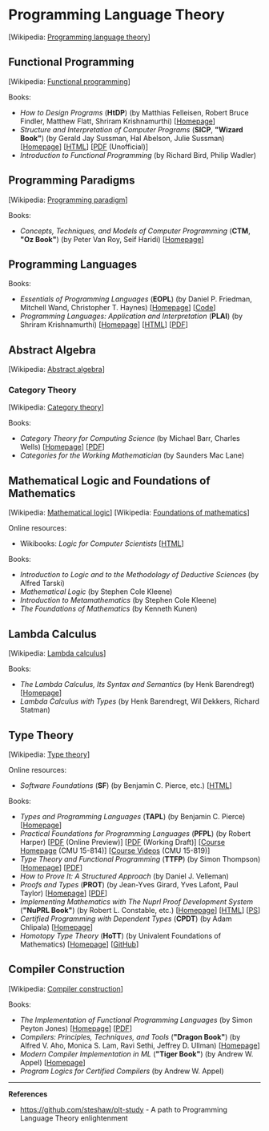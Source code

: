 # Programming Language Theory

[Wikipedia: [Programming language theory](https://en.wikipedia.org/wiki/Programming_language_theory)]

## Functional Programming

[Wikipedia: [Functional programming](https://en.wikipedia.org/wiki/Functional_programming)]

Books:

* *How to Design Programs* (**HtDP**) (by Matthias Felleisen, Robert Bruce Findler, Matthew Flatt, Shriram Krishnamurthi) [[Homepage](http://htdp.org/)]
* *Structure and Interpretation of Computer Programs* (**SICP**, **"Wizard Book"**) (by Gerald Jay Sussman, Hal Abelson, Julie Sussman) [[Homepage](http://mitpress.mit.edu/sicp/)] [[HTML](http://mitpress.mit.edu/sicp/full-text/book/book.html)] [[PDF](https://github.com/sarabander/sicp-pdf/blob/master/sicp.pdf?raw=true) (Unofficial)]
* *Introduction to Functional Programming* (by Richard Bird, Philip Wadler)

## Programming Paradigms

[Wikipedia: [Programming paradigm](https://en.wikipedia.org/wiki/Programming_paradigm)]

Books:

* *Concepts, Techniques, and Models of Computer Programming* (**CTM**, **"Oz Book"**) (by Peter Van Roy, Seif Haridi) [[Homepage](http://www.info.ucl.ac.be/~pvr/book.html)]

## Programming Languages

Books:

* *Essentials of Programming Languages* (**EOPL**) (by Daniel P. Friedman, Mitchell Wand, Christopher T. Haynes) [[Homepage](http://www.eopl3.com/)] [[Code](https://github.com/mwand/eopl3)]
* *Programming Languages: Application and Interpretation* (**PLAI**) (by Shriram Krishnamurthi) [[Homepage](http://cs.brown.edu/~sk/Publications/Books/ProgLangs/)] [[HTML](http://cs.brown.edu/courses/cs173/2012/book/)] [[PDF](http://www.cs.brown.edu/courses/cs173/2012/book/book.pdf)]

## Abstract Algebra

[Wikipedia: [Abstract algebra](https://en.wikipedia.org/wiki/Abstract_algebra)]

### Category Theory

[Wikipedia: [Category theory](https://en.wikipedia.org/wiki/Category_theory)]

Books:

* *Category Theory for Computing Science* (by Michael Barr, Charles Wells) [[Homepage](http://www.tac.mta.ca/tac/reprints/articles/22/tr22abs.html)] [[PDF](http://www.tac.mta.ca/tac/reprints/articles/22/tr22.pdf)]
* *Categories for the Working Mathematician* (by Saunders Mac Lane)

## Mathematical Logic and Foundations of Mathematics

[Wikipedia: [Mathematical logic](https://en.wikipedia.org/wiki/Mathematical_logic)] [Wikipedia: [Foundations of mathematics](https://en.wikipedia.org/wiki/Foundations_of_mathematics)]

Online resources:

* Wikibooks: *Logic for Computer Scientists* [[HTML](https://en.wikibooks.org/wiki/Logic_for_Computer_Scientists)]

Books:

* *Introduction to Logic and to the Methodology of Deductive Sciences* (by Alfred Tarski)
* *Mathematical Logic* (by Stephen Cole Kleene)
* *Introduction to Metamathematics* (by Stephen Cole Kleene)
* *The Foundations of Mathematics* (by Kenneth Kunen)

## Lambda Calculus

[Wikipedia: [Lambda calculus](https://en.wikipedia.org/wiki/Lambda_calculus)]

Books:

* *The Lambda Calculus, Its Syntax and Semantics* (by Henk Barendregt) [[Homepage](http://mathgate.info/cebrown/notes/barendregt.php)]
* *Lambda Calculus with Types* (by Henk Barendregt, Wil Dekkers, Richard Statman)

## Type Theory

[Wikipedia: [Type theory](https://en.wikipedia.org/wiki/Type_theory)]

Online resources:

* *Software Foundations* (**SF**) (by Benjamin C. Pierce, etc.) [[HTML](http://www.cis.upenn.edu/~bcpierce/sf/)]

Books:

* *Types and Programming Languages* (**TAPL**) (by Benjamin C. Pierce) [[Homepage](http://www.cis.upenn.edu/~bcpierce/tapl/)]
* *Practical Foundations for Programming Languages* (**PFPL**) (by Robert Harper) [[PDF](http://www.cs.cmu.edu/~rwh/plbook/book.pdf) (Online Preview)] [[PDF](http://www.cs.cmu.edu/~rwh/plbook/2nded.pdf) (Working Draft)] [[Course Homepage](http://www.cs.cmu.edu/~rwh/courses/typesys/) (CMU 15-814)] [[Course Videos](http://scs.hosted.panopto.com/Panopto/Pages/Sessions/List.aspx#folderID=%2207756bb0-b872-4a4a-95b1-b77ad206dab3%22) (CMU 15-819)]
* *Type Theory and Functional Programming* (**TTFP**) (by Simon Thompson) [[Homepage](http://www.cs.kent.ac.uk/people/staff/sjt/TTFP/)] [[PDF](http://www.cs.kent.ac.uk/people/staff/sjt/TTFP/ttfp.pdf)]
* *How to Prove It: A Structured Approach* (by Daniel J. Velleman)
* *Proofs and Types* (**PROT**) (by Jean-Yves Girard, Yves Lafont, Paul Taylor) [[Homepage](http://www.paultaylor.eu/stable/Proofs+Types.html)] [[PDF](http://www.paultaylor.eu/stable/prot.pdf)]
* *Implementing Mathematics with The Nuprl Proof Development System* (**"NuPRL Book"**) (by Robert L. Constable, etc.) [[Homepage](http://www.nuprl.org/book/)] [[HTML](http://www.cs.cornell.edu/info/projects/nuprl/book/doc.html)] [[PS](ftp://ftp.cs.cornell.edu/pub/nuprl/doc/book.ps.gz)]
* *Certified Programming with Dependent Types* (**CPDT**) (by Adam Chlipala) [[Homepage](http://adam.chlipala.net/cpdt/)]
* *Homotopy Type Theory* (**HoTT**) (by Univalent Foundations of Mathematics) [[Homepage](http://homotopytypetheory.org/book/)] [[GitHub](https://github.com/HoTT/book)]

## Compiler Construction

[Wikipedia: [Compiler construction](https://en.wikipedia.org/wiki/Compiler_construction)]

Books:

* *The Implementation of Functional Programming Languages* (by Simon Peyton Jones) [[Homepage](http://research.microsoft.com/en-us/um/people/simonpj/papers/slpj-book-1987/)] [[PDF](http://research.microsoft.com/en-us/um/people/simonpj/papers/slpj-book-1987/slpj-book-1987.tar.gz)]
* *Compilers: Principles, Techniques, and Tools* (**"Dragon Book"**) (by Alfred V. Aho, Monica S. Lam, Ravi Sethi, Jeffrey D. Ullman) [[Homepage](http://dragonbook.stanford.edu/)]
* *Modern Compiler Implementation in ML* (**"Tiger Book"**) (by Andrew W. Appel) [[Homepage](http://www.cs.princeton.edu/~appel/modern/ml/)]
* *Program Logics for Certified Compilers* (by Andrew W. Appel)

***

**References**

* <https://github.com/steshaw/plt-study> - A path to Programming Language Theory enlightenment

